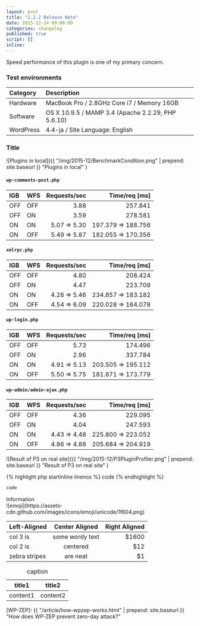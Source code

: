 ```yaml
---
layout: post
title: "2.2.2 Release Note"
date: 2015-12-24 09:00:00
categories: changelog
published: true
script: []
inline:
---
```


Speed performance of this plugin is one of my primary concern.

<!--more-->

### <span id="sec1">Test environments</span> ###

| Category      | Description                                        |
|:--------------|:---------------------------------------------------|
| Hardware      | MacBook Pro / 2.8GHz Core i7 / Memory 16GB         |
| Software      | OS X 10.9.5 / MAMP 3.4 (Apache 2.2.29, PHP 5.6.10) |
| WordPress     | 4.4-ja / Site Language: English                    |

### <span id="sec">Title</span> ###

![Plugins in local]({{ "/img/2015-12/BenchmarkCondition.png" | prepend: site.baseurl }}
 "Plugins in local"
)

#### `wp-comments-post.php` ####

| IGB | WFS | Requests/sec |   Time/req [ms]   |
|:----|:----|-------------:|------------------:|
| OFF | OFF |         3.88 |           257.841 |
| OFF | ON  |         3.59 |           278.581 |
| ON  | ON  |  5.07 ⇒ 5.30 | 197.379 ⇒ 188.756 |
| ON  | OFF |  5.49 ⇒ 5.87 | 182.055 ⇒ 170.356 |


#### `xmlrpc.php` ####

| IGB | WFS | Requests/sec |   Time/req [ms]   |
|:----|:----|-------------:|------------------:|
| OFF | OFF |         4.80 |           208.424 |
| OFF | ON  |         4.47 |           223.709 |
| ON  | ON  |  4.26 ⇒ 5.46 | 234.857 ⇒ 183.182 |
| ON  | OFF |  4.54 ⇒ 6.09 | 220.028 ⇒ 164.078 |

#### `wp-login.php` ####

| IGB | WFS | Requests/sec |   Time/req [ms]   |
|:----|:----|-------------:|------------------:|
| OFF | OFF |         5.73 |           174.496 |
| OFF | ON  |         2.96 |           337.784 |
| ON  | ON  |  4.91 ⇒ 5.13 | 203.505 ⇒ 195.112 |
| ON  | OFF |  5.50 ⇒ 5.75 | 181.871 ⇒ 173.779 |

#### `wp-admin/admin-ajax.php` ####

| IGB | WFS | Requests/sec |   Time/req [ms]   |
|:----|:----|-------------:|------------------:|
| OFF | OFF |         4.36 |           229.095 |
| OFF | ON  |         4.04 |           247.593 |
| ON  | ON  |  4.43 ⇒ 4.48 | 225.800 ⇒ 223.052 |
| ON  | OFF |  4.86 ⇒ 4.88 | 205.684 ⇒ 204.919 |

![Result of P3 on real site]({{ "/img/2015-12/P3PluginProfiler.png" | prepend: site.baseurl }}
 "Result of P3 on real site"
)

{% highlight php startinline linenos %}
code
{% endhighlight %}

<!-- html+php, css+php, js+php -->
```html
code
```

<!-- success, info, warning, danger -->
<div class="alert alert-info" role="alert">
	Information
</div>

<!-- http://www.emoji-cheat-sheet.com/ -->
<span class="emoji">
![emoji](https://assets-cdn.github.com/images/icons/emoji/unicode/1f604.png)
</span>

| Left-Aligned  | Center Aligned  | Right Aligned |
|:--------------|:---------------:|--------------:|
| col 3 is      | some wordy text |         $1600 |
| col 2 is      | centered        |           $12 |
| zebra stripes | are neat        |            $1 |

<div class="table-responsive">
	<cite></cite>
	<table class="table">
		<thead>
			<tr>
				<th>title1</th>
				<th>title2</th>
			</tr>
		</thead>
		<tbody>
			<tr>
				<td>content1</td>
				<td>content2</td>
			</tr>
		</tbody>
		<caption>caption</caption>
	</table>
</div>

[IP-Geo-Block]: https://wordpress.org/plugins/ip-geo-block/ "WordPress › IP Geo Block « WordPress Plugins"
[WP-ZEP]: {{ "/article/how-wpzep-works.html" | prepend: site.baseurl }} "How does WP-ZEP prevent zero-day attack?"

